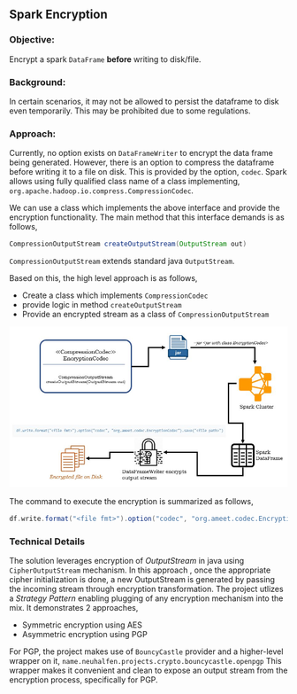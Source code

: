 ## Spark Encryption
### Objective:
Encrypt a spark `DataFrame` **before** writing to disk/file.

### Background:
In certain scenarios, it may not be allowed to persist the dataframe to disk even temporarily. This may be prohibited
 due to some regulations. 
 
### Approach:
Currently, no option exists on `DataFrameWriter` to encrypt the data frame being generated. However, there is an
 option to compress the dataframe before writing it to a file on disk. This is provided by the option, `codec`.
Spark allows using fully qualified class name of a class implementing, `org.apache.hadoop.io.compress.CompressionCodec`.

We can use a class which implements the above interface and provide the encryption functionality. The main method
 that this interface demands is as follows,
 ```java
CompressionOutputStream createOutputStream(OutputStream out)
```
`CompressionOutputStream` extends standard java `OutputStream`. 

Based on this, the high level approach is as follows,

+ Create a class which implements `CompressionCodec`
+ provide logic in method `createOutputStream`
+ Provide an encrypted stream as a class of `CompressionOutputStream`

![flow](image/flow.jpg)

The command to execute the encryption is summarized as follows,

```scala
df.write.format("<file fmt>").option("codec", "org.ameet.codec.EncryptionCodec").save("<file path>")
```

### Technical Details
The solution leverages encryption of *OutputStream* in java using `CipherOutputStream` mechanism. In this approach
, once the appropriate cipher initialization is done, a new OutputStream is generated by passing the incoming stream
 through encryption transformation.
 The project utlizes a *Strategy Pattern* enabling plugging of any encryption mechanism into the mix. It demonstrates
  2 approaches,
  + Symmetric encryption using AES
  + Asymmetric encryption using PGP
  
For PGP, the project makes use of `BouncyCastle` provider and a higher-level wrapper on it, `name.neuhalfen.projects.crypto.bouncycastle.openpgp`
This wrapper makes it convenient and clean to expose an output stream from the encryption process, specifically for PGP.
